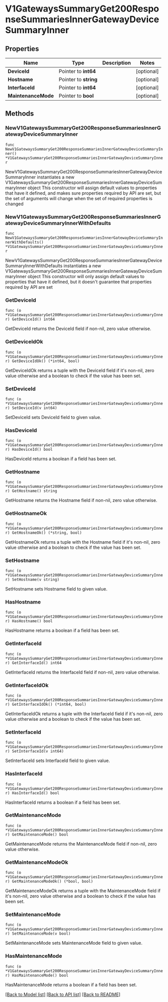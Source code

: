 # V1GatewaysSummaryGet200ResponseSummariesInnerGatewayDeviceSummaryInner

## Properties

Name | Type | Description | Notes
------------ | ------------- | ------------- | -------------
**DeviceId** | Pointer to **int64** |  | [optional] 
**Hostname** | Pointer to **string** |  | [optional] 
**InterfaceId** | Pointer to **int64** |  | [optional] 
**MaintenanceMode** | Pointer to **bool** |  | [optional] 

## Methods

### NewV1GatewaysSummaryGet200ResponseSummariesInnerGatewayDeviceSummaryInner

`func NewV1GatewaysSummaryGet200ResponseSummariesInnerGatewayDeviceSummaryInner() *V1GatewaysSummaryGet200ResponseSummariesInnerGatewayDeviceSummaryInner`

NewV1GatewaysSummaryGet200ResponseSummariesInnerGatewayDeviceSummaryInner instantiates a new V1GatewaysSummaryGet200ResponseSummariesInnerGatewayDeviceSummaryInner object
This constructor will assign default values to properties that have it defined,
and makes sure properties required by API are set, but the set of arguments
will change when the set of required properties is changed

### NewV1GatewaysSummaryGet200ResponseSummariesInnerGatewayDeviceSummaryInnerWithDefaults

`func NewV1GatewaysSummaryGet200ResponseSummariesInnerGatewayDeviceSummaryInnerWithDefaults() *V1GatewaysSummaryGet200ResponseSummariesInnerGatewayDeviceSummaryInner`

NewV1GatewaysSummaryGet200ResponseSummariesInnerGatewayDeviceSummaryInnerWithDefaults instantiates a new V1GatewaysSummaryGet200ResponseSummariesInnerGatewayDeviceSummaryInner object
This constructor will only assign default values to properties that have it defined,
but it doesn't guarantee that properties required by API are set

### GetDeviceId

`func (o *V1GatewaysSummaryGet200ResponseSummariesInnerGatewayDeviceSummaryInner) GetDeviceId() int64`

GetDeviceId returns the DeviceId field if non-nil, zero value otherwise.

### GetDeviceIdOk

`func (o *V1GatewaysSummaryGet200ResponseSummariesInnerGatewayDeviceSummaryInner) GetDeviceIdOk() (*int64, bool)`

GetDeviceIdOk returns a tuple with the DeviceId field if it's non-nil, zero value otherwise
and a boolean to check if the value has been set.

### SetDeviceId

`func (o *V1GatewaysSummaryGet200ResponseSummariesInnerGatewayDeviceSummaryInner) SetDeviceId(v int64)`

SetDeviceId sets DeviceId field to given value.

### HasDeviceId

`func (o *V1GatewaysSummaryGet200ResponseSummariesInnerGatewayDeviceSummaryInner) HasDeviceId() bool`

HasDeviceId returns a boolean if a field has been set.

### GetHostname

`func (o *V1GatewaysSummaryGet200ResponseSummariesInnerGatewayDeviceSummaryInner) GetHostname() string`

GetHostname returns the Hostname field if non-nil, zero value otherwise.

### GetHostnameOk

`func (o *V1GatewaysSummaryGet200ResponseSummariesInnerGatewayDeviceSummaryInner) GetHostnameOk() (*string, bool)`

GetHostnameOk returns a tuple with the Hostname field if it's non-nil, zero value otherwise
and a boolean to check if the value has been set.

### SetHostname

`func (o *V1GatewaysSummaryGet200ResponseSummariesInnerGatewayDeviceSummaryInner) SetHostname(v string)`

SetHostname sets Hostname field to given value.

### HasHostname

`func (o *V1GatewaysSummaryGet200ResponseSummariesInnerGatewayDeviceSummaryInner) HasHostname() bool`

HasHostname returns a boolean if a field has been set.

### GetInterfaceId

`func (o *V1GatewaysSummaryGet200ResponseSummariesInnerGatewayDeviceSummaryInner) GetInterfaceId() int64`

GetInterfaceId returns the InterfaceId field if non-nil, zero value otherwise.

### GetInterfaceIdOk

`func (o *V1GatewaysSummaryGet200ResponseSummariesInnerGatewayDeviceSummaryInner) GetInterfaceIdOk() (*int64, bool)`

GetInterfaceIdOk returns a tuple with the InterfaceId field if it's non-nil, zero value otherwise
and a boolean to check if the value has been set.

### SetInterfaceId

`func (o *V1GatewaysSummaryGet200ResponseSummariesInnerGatewayDeviceSummaryInner) SetInterfaceId(v int64)`

SetInterfaceId sets InterfaceId field to given value.

### HasInterfaceId

`func (o *V1GatewaysSummaryGet200ResponseSummariesInnerGatewayDeviceSummaryInner) HasInterfaceId() bool`

HasInterfaceId returns a boolean if a field has been set.

### GetMaintenanceMode

`func (o *V1GatewaysSummaryGet200ResponseSummariesInnerGatewayDeviceSummaryInner) GetMaintenanceMode() bool`

GetMaintenanceMode returns the MaintenanceMode field if non-nil, zero value otherwise.

### GetMaintenanceModeOk

`func (o *V1GatewaysSummaryGet200ResponseSummariesInnerGatewayDeviceSummaryInner) GetMaintenanceModeOk() (*bool, bool)`

GetMaintenanceModeOk returns a tuple with the MaintenanceMode field if it's non-nil, zero value otherwise
and a boolean to check if the value has been set.

### SetMaintenanceMode

`func (o *V1GatewaysSummaryGet200ResponseSummariesInnerGatewayDeviceSummaryInner) SetMaintenanceMode(v bool)`

SetMaintenanceMode sets MaintenanceMode field to given value.

### HasMaintenanceMode

`func (o *V1GatewaysSummaryGet200ResponseSummariesInnerGatewayDeviceSummaryInner) HasMaintenanceMode() bool`

HasMaintenanceMode returns a boolean if a field has been set.


[[Back to Model list]](../README.md#documentation-for-models) [[Back to API list]](../README.md#documentation-for-api-endpoints) [[Back to README]](../README.md)



